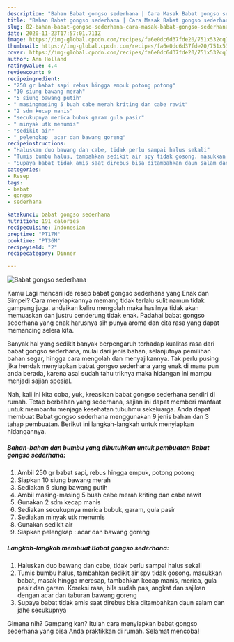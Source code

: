 ```yaml
---
description: "Bahan Babat gongso sederhana | Cara Masak Babat gongso sederhana Yang Enak dan Simpel"
title: "Bahan Babat gongso sederhana | Cara Masak Babat gongso sederhana Yang Enak dan Simpel"
slug: 82-bahan-babat-gongso-sederhana-cara-masak-babat-gongso-sederhana-yang-enak-dan-simpel
date: 2020-11-23T17:57:01.711Z
image: https://img-global.cpcdn.com/recipes/fa6e0dc6d37fde20/751x532cq70/babat-gongso-sederhana-foto-resep-utama.jpg
thumbnail: https://img-global.cpcdn.com/recipes/fa6e0dc6d37fde20/751x532cq70/babat-gongso-sederhana-foto-resep-utama.jpg
cover: https://img-global.cpcdn.com/recipes/fa6e0dc6d37fde20/751x532cq70/babat-gongso-sederhana-foto-resep-utama.jpg
author: Ann Holland
ratingvalue: 4.4
reviewcount: 9
recipeingredient:
- "250 gr babat sapi rebus hingga empuk potong potong"
- "10 siung bawang merah"
- "5 siung bawang putih"
- " masingmasing 5 buah cabe merah kriting dan cabe rawit"
- "2 sdm kecap manis"
- "secukupnya merica bubuk garam gula pasir"
- " minyak utk menumis"
- "sedikit air"
- " pelengkap  acar dan bawang goreng"
recipeinstructions:
- "Haluskan duo bawang dan cabe, tidak perlu sampai halus sekali"
- "Tumis bumbu halus, tambahkan sedikit air spy tidak gosong. masukkan babat, masak hingga meresap, tambahkan kecap manis, merica, gula pasir dan garam. Koreksi rasa, bila sudah pas, angkat dan sajikan dengan acar dan taburan bawang goreng"
- "Supaya babat tidak amis saat direbus bisa ditambahkan daun salam dan jahe secukupnya"
categories:
- Resep
tags:
- babat
- gongso
- sederhana

katakunci: babat gongso sederhana 
nutrition: 191 calories
recipecuisine: Indonesian
preptime: "PT17M"
cooktime: "PT36M"
recipeyield: "2"
recipecategory: Dinner

---
```



![Babat gongso sederhana](https://img-global.cpcdn.com/recipes/fa6e0dc6d37fde20/751x532cq70/babat-gongso-sederhana-foto-resep-utama.jpg)

Kamu Lagi mencari ide resep babat gongso sederhana yang Enak dan Simpel? Cara menyiapkannya memang tidak terlalu sulit namun tidak gampang juga. andaikan keliru mengolah maka hasilnya tidak akan memuaskan dan justru cenderung tidak enak. Padahal babat gongso sederhana yang enak harusnya sih punya aroma dan cita rasa yang dapat memancing selera kita.

Banyak hal yang sedikit banyak berpengaruh terhadap kualitas rasa dari babat gongso sederhana, mulai dari jenis bahan, selanjutnya pemilihan bahan segar, hingga cara mengolah dan menyajikannya. Tak perlu pusing jika hendak menyiapkan babat gongso sederhana yang enak di mana pun anda berada, karena asal sudah tahu triknya maka hidangan ini mampu menjadi sajian spesial.




Nah, kali ini kita coba, yuk, kreasikan babat gongso sederhana sendiri di rumah. Tetap berbahan yang sederhana, sajian ini dapat memberi manfaat untuk membantu menjaga kesehatan tubuhmu sekeluarga. Anda dapat membuat Babat gongso sederhana menggunakan 9 jenis bahan dan 3 tahap pembuatan. Berikut ini langkah-langkah untuk menyiapkan hidangannya.

<!--inarticleads1-->

##### Bahan-bahan dan bumbu yang dibutuhkan untuk pembuatan Babat gongso sederhana:

1. Ambil 250 gr babat sapi, rebus hingga empuk, potong potong
1. Siapkan 10 siung bawang merah
1. Sediakan 5 siung bawang putih
1. Ambil  masing-masing 5 buah cabe merah kriting dan cabe rawit
1. Gunakan 2 sdm kecap manis
1. Sediakan secukupnya merica bubuk, garam, gula pasir
1. Sediakan  minyak utk menumis
1. Gunakan sedikit air
1. Siapkan  pelengkap : acar dan bawang goreng




<!--inarticleads2-->

##### Langkah-langkah membuat Babat gongso sederhana:

1. Haluskan duo bawang dan cabe, tidak perlu sampai halus sekali
1. Tumis bumbu halus, tambahkan sedikit air spy tidak gosong. masukkan babat, masak hingga meresap, tambahkan kecap manis, merica, gula pasir dan garam. Koreksi rasa, bila sudah pas, angkat dan sajikan dengan acar dan taburan bawang goreng
1. Supaya babat tidak amis saat direbus bisa ditambahkan daun salam dan jahe secukupnya




Gimana nih? Gampang kan? Itulah cara menyiapkan babat gongso sederhana yang bisa Anda praktikkan di rumah. Selamat mencoba!

